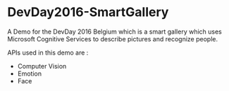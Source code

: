# DevDay2016-SmartGallery
A Demo for the DevDay 2016 Belgium which is a smart gallery which uses Microsoft Cognitive Services to describe pictures and recognize people.  

APIs used in this demo are : 
- Computer Vision
- Emotion
- Face
